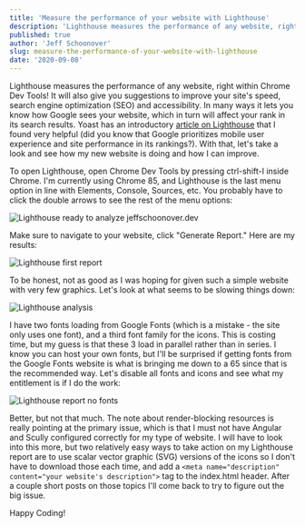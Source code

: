 ```yaml
---
title: 'Measure the performance of your website with Lighthouse'
description: 'Lighthouse measures the performance of any website, right within Chrome Dev Tools!  It also will give you suggestions to improve your site''s speed, SEO, and accessibility.'
published: true
author: 'Jeff Schoonover'
slug: measure-the-performance-of-your-website-with-lighthouse
date: '2020-09-08'
---
```

Lighthouse measures the performance of any website, right within Chrome Dev Tools!  It will also give you suggestions to improve your site's speed, search engine optimization (SEO) and accessibility.  In many ways it lets you know how Google sees your website, which in turn will affect your rank in its search results.  Yoast has an introductory [article on Lighthouse](https://yoast.com/google-lighthouse/) that I found very helpful (did you know that Google prioritizes mobile user experience and site performance in its rankings?).  With that, let's take a look and see how my new website is doing and how I can improve.

To open Lighthouse, open Chrome Dev Tools by pressing ctrl-shift-I inside Chrome.  I'm currently using Chrome 85, and Lighthouse is the last menu option in line with Elements, Console, Sources, etc.  You probably have to click the double arrows to see the rest of the menu options:

![Lighthouse ready to analyze jeffschoonover.dev](https://res.cloudinary.com/dmntqdxsy/image/upload/v1599537664/jsdevblog/post-lighthouse/2020-09-05-lighthouse-1_tferh4.png)

Make sure to navigate to your website, click "Generate Report."  Here are my results:

![Lighthouse first report](https://res.cloudinary.com/dmntqdxsy/image/upload/v1599536166/jsdevblog/post-lighthouse/2020-09-05-lighthouse-2_vuprtg.png)

To be honest, not as good as I was hoping for given such a simple website with very few graphics.  Let's look at what seems to be slowing things down:

![Lighthouse analysis](https://res.cloudinary.com/dmntqdxsy/image/upload/v1599536166/jsdevblog/post-lighthouse/2020-09-05-lighthouse-3_snsz8z.png)

I have two fonts loading from Google Fonts (which is a mistake - the site only uses one font), and a third font family for the icons.  This is costing time, but my guess is that these 3 load in parallel rather than in series.  I know you can host your own fonts, but I'll be surprised if getting fonts from the Google Fonts website is what is bringing me down to a 65 since that is the recommended way.  Let's disable all fonts and icons and see what my entitlement is if I do the work:

![Lighthouse report no fonts](https://res.cloudinary.com/dmntqdxsy/image/upload/v1599536166/jsdevblog/post-lighthouse/2020-09-05-lighthouse-4_no_fonts_or_icons_jbdqcm.png)

Better, but not that much.  The note about render-blocking resources is really pointing at the primary issue, which is that I must not have Angular and Scully configured correctly for my type of website.  I will have to look into this more, but two relatively easy ways to take action on my Lighthouse report are to use scalar vector graphic (SVG) versions of the icons so I don't have to download those each time, and add a `<meta name="description" content="your website's description">` tag to the index.html header.  After a couple short posts on those topics I'll come back to try to figure out the big issue.

Happy Coding!
